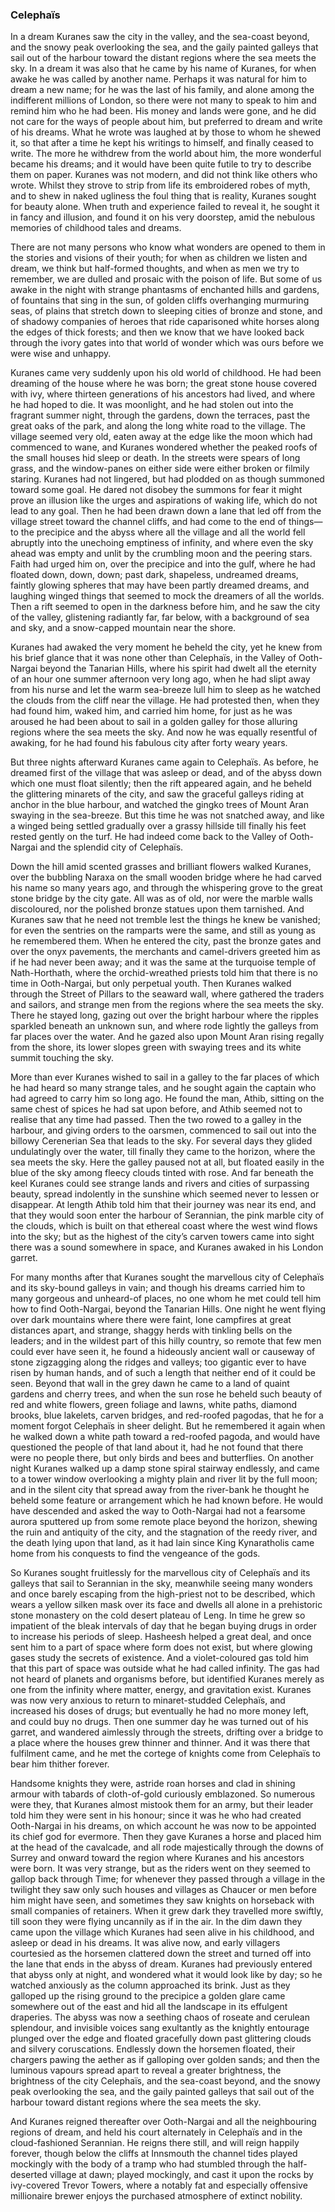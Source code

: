 ### Celephaïs

In a dream Kuranes saw the city in the valley, and the sea-coast beyond, and the snowy peak overlooking the sea, and the gaily painted galleys that sail out of the harbour toward the distant regions where the sea meets the sky. In a dream it was also that he came by his name of Kuranes, for when awake he was called by another name. Perhaps it was natural for him to dream a new name; for he was the last of his family, and alone among the indifferent millions of London, so there were not many to speak to him and remind him who he had been. His money and lands were gone, and he did not care for the ways of people about him, but preferred to dream and write of his dreams. What he wrote was laughed at by those to whom he shewed it, so that after a time he kept his writings to himself, and finally ceased to write. The more he withdrew from the world about him, the more wonderful became his dreams; and it would have been quite futile to try to describe them on paper. Kuranes was not modern, and did not think like others who wrote. Whilst they strove to strip from life its embroidered robes of myth, and to shew in naked ugliness the foul thing that is reality, Kuranes sought for beauty alone. When truth and experience failed to reveal it, he sought it in fancy and illusion, and found it on his very doorstep, amid the nebulous memories of childhood tales and dreams.  

There are not many persons who know what wonders are opened to them in the stories and visions of their youth; for when as children we listen and dream, we think but half-formed thoughts, and when as men we try to remember, we are dulled and prosaic with the poison of life. But some of us awake in the night with strange phantasms of enchanted hills and gardens, of fountains that sing in the sun, of golden cliffs overhanging murmuring seas, of plains that stretch down to sleeping cities of bronze and stone, and of shadowy companies of heroes that ride caparisoned white horses along the edges of thick forests; and then we know that we have looked back through the ivory gates into that world of wonder which was ours before we were wise and unhappy.  

Kuranes came very suddenly upon his old world of childhood. He had been dreaming of the house where he was born; the great stone house covered with ivy, where thirteen generations of his ancestors had lived, and where he had hoped to die. It was moonlight, and he had stolen out into the fragrant summer night, through the gardens, down the terraces, past the great oaks of the park, and along the long white road to the village. The village seemed very old, eaten away at the edge like the moon which had commenced to wane, and Kuranes wondered whether the peaked roofs of the small houses hid sleep or death. In the streets were spears of long grass, and the window-panes on either side were either broken or filmily staring. Kuranes had not lingered, but had plodded on as though summoned toward some goal. He dared not disobey the summons for fear it might prove an illusion like the urges and aspirations of waking life, which do not lead to any goal. Then he had been drawn down a lane that led off from the village street toward the channel cliffs, and had come to the end of things—to the precipice and the abyss where all the village and all the world fell abruptly into the unechoing emptiness of infinity, and where even the sky ahead was empty and unlit by the crumbling moon and the peering stars. Faith had urged him on, over the precipice and into the gulf, where he had floated down, down, down; past dark, shapeless, undreamed dreams, faintly glowing spheres that may have been partly dreamed dreams, and laughing winged things that seemed to mock the dreamers of all the worlds. Then a rift seemed to open in the darkness before him, and he saw the city of the valley, glistening radiantly far, far below, with a background of sea and sky, and a snow-capped mountain near the shore.  

Kuranes had awaked the very moment he beheld the city, yet he knew from his brief glance that it was none other than Celephaïs, in the Valley of Ooth-Nargai beyond the Tanarian Hills, where his spirit had dwelt all the eternity of an hour one summer afternoon very long ago, when he had slipt away from his nurse and let the warm sea-breeze lull him to sleep as he watched the clouds from the cliff near the village. He had protested then, when they had found him, waked him, and carried him home, for just as he was aroused he had been about to sail in a golden galley for those alluring regions where the sea meets the sky. And now he was equally resentful of awaking, for he had found his fabulous city after forty weary years.  

But three nights afterward Kuranes came again to Celephaïs. As before, he dreamed first of the village that was asleep or dead, and of the abyss down which one must float silently; then the rift appeared again, and he beheld the glittering minarets of the city, and saw the graceful galleys riding at anchor in the blue harbour, and watched the gingko trees of Mount Aran swaying in the sea-breeze. But this time he was not snatched away, and like a winged being settled gradually over a grassy hillside till finally his feet rested gently on the turf. He had indeed come back to the Valley of Ooth-Nargai and the splendid city of Celephaïs.  

Down the hill amid scented grasses and brilliant flowers walked Kuranes, over the bubbling Naraxa on the small wooden bridge where he had carved his name so many years ago, and through the whispering grove to the great stone bridge by the city gate. All was as of old, nor were the marble walls discoloured, nor the polished bronze statues upon them tarnished. And Kuranes saw that he need not tremble lest the things he knew be vanished; for even the sentries on the ramparts were the same, and still as young as he remembered them. When he entered the city, past the bronze gates and over the onyx pavements, the merchants and camel-drivers greeted him as if he had never been away; and it was the same at the turquoise temple of Nath-Horthath, where the orchid-wreathed priests told him that there is no time in Ooth-Nargai, but only perpetual youth. Then Kuranes walked through the Street of Pillars to the seaward wall, where gathered the traders and sailors, and strange men from the regions where the sea meets the sky. There he stayed long, gazing out over the bright harbour where the ripples sparkled beneath an unknown sun, and where rode lightly the galleys from far places over the water. And he gazed also upon Mount Aran rising regally from the shore, its lower slopes green with swaying trees and its white summit touching the sky.  

More than ever Kuranes wished to sail in a galley to the far places of which he had heard so many strange tales, and he sought again the captain who had agreed to carry him so long ago. He found the man, Athib, sitting on the same chest of spices he had sat upon before, and Athib seemed not to realise that any time had passed. Then the two rowed to a galley in the harbour, and giving orders to the oarsmen, commenced to sail out into the billowy Cerenerian Sea that leads to the sky. For several days they glided undulatingly over the water, till finally they came to the horizon, where the sea meets the sky. Here the galley paused not at all, but floated easily in the blue of the sky among fleecy clouds tinted with rose. And far beneath the keel Kuranes could see strange lands and rivers and cities of surpassing beauty, spread indolently in the sunshine which seemed never to lessen or disappear. At length Athib told him that their journey was near its end, and that they would soon enter the harbour of Serannian, the pink marble city of the clouds, which is built on that ethereal coast where the west wind flows into the sky; but as the highest of the city’s carven towers came into sight there was a sound somewhere in space, and Kuranes awaked in his London garret.  

For many months after that Kuranes sought the marvellous city of Celephaïs and its sky-bound galleys in vain; and though his dreams carried him to many gorgeous and unheard-of places, no one whom he met could tell him how to find Ooth-Nargai, beyond the Tanarian Hills. One night he went flying over dark mountains where there were faint, lone campfires at great distances apart, and strange, shaggy herds with tinkling bells on the leaders; and in the wildest part of this hilly country, so remote that few men could ever have seen it, he found a hideously ancient wall or causeway of stone zigzagging along the ridges and valleys; too gigantic ever to have risen by human hands, and of such a length that neither end of it could be seen. Beyond that wall in the grey dawn he came to a land of quaint gardens and cherry trees, and when the sun rose he beheld such beauty of red and white flowers, green foliage and lawns, white paths, diamond brooks, blue lakelets, carven bridges, and red-roofed pagodas, that he for a moment forgot Celephaïs in sheer delight. But he remembered it again when he walked down a white path toward a red-roofed pagoda, and would have questioned the people of that land about it, had he not found that there were no people there, but only birds and bees and butterflies. On another night Kuranes walked up a damp stone spiral stairway endlessly, and came to a tower window overlooking a mighty plain and river lit by the full moon; and in the silent city that spread away from the river-bank he thought he beheld some feature or arrangement which he had known before. He would have descended and asked the way to Ooth-Nargai had not a fearsome aurora sputtered up from some remote place beyond the horizon, shewing the ruin and antiquity of the city, and the stagnation of the reedy river, and the death lying upon that land, as it had lain since King Kynaratholis came home from his conquests to find the vengeance of the gods.  

So Kuranes sought fruitlessly for the marvellous city of Celephaïs and its galleys that sail to Serannian in the sky, meanwhile seeing many wonders and once barely escaping from the high-priest not to be described, which wears a yellow silken mask over its face and dwells all alone in a prehistoric stone monastery on the cold desert plateau of Leng. In time he grew so impatient of the bleak intervals of day that he began buying drugs in order to increase his periods of sleep. Hasheesh helped a great deal, and once sent him to a part of space where form does not exist, but where glowing gases study the secrets of existence. And a violet-coloured gas told him that this part of space was outside what he had called infinity. The gas had not heard of planets and organisms before, but identified Kuranes merely as one from the infinity where matter, energy, and gravitation exist. Kuranes was now very anxious to return to minaret-studded Celephaïs, and increased his doses of drugs; but eventually he had no more money left, and could buy no drugs. Then one summer day he was turned out of his garret, and wandered aimlessly through the streets, drifting over a bridge to a place where the houses grew thinner and thinner. And it was there that fulfilment came, and he met the cortege of knights come from Celephaïs to bear him thither forever.  

Handsome knights they were, astride roan horses and clad in shining armour with tabards of cloth-of-gold curiously emblazoned. So numerous were they, that Kuranes almost mistook them for an army, but their leader told him they were sent in his honour; since it was he who had created Ooth-Nargai in his dreams, on which account he was now to be appointed its chief god for evermore. Then they gave Kuranes a horse and placed him at the head of the cavalcade, and all rode majestically through the downs of Surrey and onward toward the region where Kuranes and his ancestors were born. It was very strange, but as the riders went on they seemed to gallop back through Time; for whenever they passed through a village in the twilight they saw only such houses and villages as Chaucer or men before him might have seen, and sometimes they saw knights on horseback with small companies of retainers. When it grew dark they travelled more swiftly, till soon they were flying uncannily as if in the air. In the dim dawn they came upon the village which Kuranes had seen alive in his childhood, and asleep or dead in his dreams. It was alive now, and early villagers courtesied as the horsemen clattered down the street and turned off into the lane that ends in the abyss of dream. Kuranes had previously entered that abyss only at night, and wondered what it would look like by day; so he watched anxiously as the column approached its brink. Just as they galloped up the rising ground to the precipice a golden glare came somewhere out of the east and hid all the landscape in its effulgent draperies. The abyss was now a seething chaos of roseate and cerulean splendour, and invisible voices sang exultantly as the knightly entourage plunged over the edge and floated gracefully down past glittering clouds and silvery coruscations. Endlessly down the horsemen floated, their chargers pawing the aether as if galloping over golden sands; and then the luminous vapours spread apart to reveal a greater brightness, the brightness of the city Celephaïs, and the sea-coast beyond, and the snowy peak overlooking the sea, and the gaily painted galleys that sail out of the harbour toward distant regions where the sea meets the sky.  

And Kuranes reigned thereafter over Ooth-Nargai and all the neighbouring regions of dream, and held his court alternately in Celephaïs and in the cloud-fashioned Serannian. He reigns there still, and will reign happily forever, though below the cliffs at Innsmouth the channel tides played mockingly with the body of a tramp who had stumbled through the half-deserted village at dawn; played mockingly, and cast it upon the rocks by ivy-covered Trevor Towers, where a notably fat and especially offensive millionaire brewer enjoys the purchased atmosphere of extinct nobility.